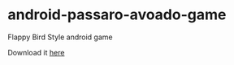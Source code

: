 # android-passaro-avoado-game
Flappy Bird Style android game

Download it [here](https://github.com/Matheus2212/android-passaro-avoado-game/raw/master/android/release/android-release.apk)

